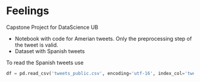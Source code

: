 # Feelings
Capstone Project for DataScience UB

- Notebook with code for Amerian tweets. Only the preprocessing step of the tweet is valid.
- Dataset with Spanish tweets

To read the Spanish tweets use
```python
df = pd.read_csv('tweets_public.csv', encoding='utf-16', index_col='tweet_id', sep=',')
```
